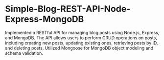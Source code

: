 # Simple-Blog-REST-API-Node-Express-MongoDB
Implemented a RESTful API for managing blog posts using Node.js, Express, and MongoDB. The API allows users to perform CRUD operations on posts, including creating new posts, updating existing ones, retrieving posts by ID, and deleting posts. Utilized Mongoose for MongoDB object modeling and schema validation.
